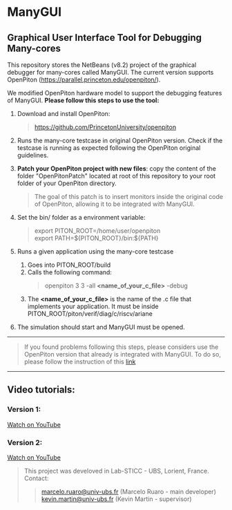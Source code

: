 # ManyGUI
## Graphical User Interface Tool for Debugging Many-cores

This repository stores the NetBeans (v8.2) project of the graphical debugger for many-cores called ManyGUI. 
The current version supports OpenPiton (https://parallel.princeton.edu/openpiton/).

We modified OpenPiton hardware model to support the debugging features of ManyGUI. **Please follow this steps to use the tool:**

1. Download and install OpenPiton: 
   > https://github.com/PrincetonUniversity/openpiton

2. Runs the many-core testcase in original OpenPiton version. Check if the testcase is running as expected following the OpenPiton original guidelines.

3. **Patch your OpenPiton project with new files**: copy the content of the folder "OpenPitonPatch" located at root of this repository to your root folder of your OpenPiton directory.
   > The goal of this patch is to insert monitors inside the original code of OpenPiton, allowing it to be integrated with ManyGUI.

4. Set the bin/ folder as a environment variable:
   > export PITON_ROOT=/home/user/openpiton   
   > export PATH=\${PITON_ROOT}/bin:${PATH}

5. Runs a given application using the many-core testcase
   1. Goes into PITON_ROOT/build  
   2. Calls the following command:
        > openpiton 3 3 -all **<name_of_your_c_file>** -debug
    1. The **<name_of_your_c_file>** is the name of the .c file that implements your application. It must be inside PITON_ROOT/piton/verif/diag/c/riscv/ariane

6. The simulation should start and ManyGUI must be opened.


----
> If you found problems following this steps, please considers use the OpenPiton version that already is integrated with ManyGUI.
To do so, please follow the instruction of this [link](https://github.com/Nooman-LabSTICC/nooman-openpiton)
----


## Video tutorials:

### Version 1: 
[Watch on YouTube](https://youtu.be/XOHMqZNIwks)
### Version 2:
[Watch on YouTube](https://youtu.be/VU6yRrICwsk)



> This project was develoved in Lab-STICC - UBS, Lorient, France.  
> Contact: 
> >marcelo.ruaro@univ-ubs.fr (Marcelo Ruaro - main developer)  
> >kevin.martin@univ-ubs.fr (Kevin Martin - supervisor)

